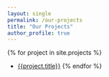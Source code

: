 ```yaml
---
layout: single
permalink: /our-projects
title: "Our Projects"
author_profile: true
---
```


{% for project in site.projects %}
- [{{project.title}}]({{project.url}})
{% endfor %} 